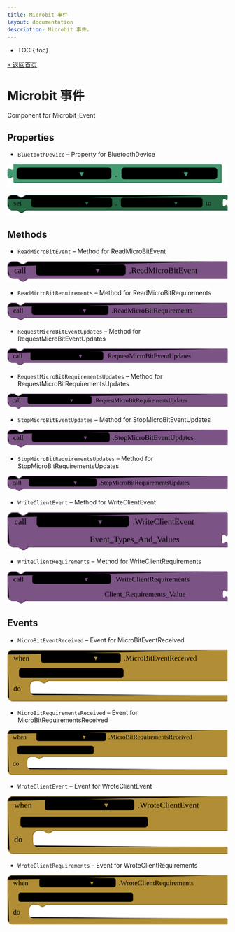 ```yaml
---
title: Microbit 事件
layout: documentation
description: Microbit 事件。
---
```


* TOC
{:toc}

[&laquo; 返回首页](MicroBitIntro.html)

# Microbit 事件

Component for Microbit_Event

## Properties

+ <a name="BluetoothDevice"></a>`BluetoothDevice` – Property for BluetoothDevice


![get Microbit_Event1 BluetoothDevice ](blocks/Microbit_Event.BluetoothDevice_getter.svg)


![set Microbit_Event1 BluetoothDevice  to](blocks/Microbit_Event.BluetoothDevice_setter.svg)

## Methods

+ <a name="ReadMicroBitEvent"></a>`ReadMicroBitEvent` – Method for ReadMicroBitEvent

![call Microbit_Event1 ReadMicroBitEvent](blocks/Microbit_Event.ReadMicroBitEvent.svg)

+ <a name="ReadMicroBitRequirements"></a>`ReadMicroBitRequirements` – Method for ReadMicroBitRequirements

![call Microbit_Event1 ReadMicroBitRequirements](blocks/Microbit_Event.ReadMicroBitRequirements.svg)

+ <a name="RequestMicroBitEventUpdates"></a>`RequestMicroBitEventUpdates` – Method for RequestMicroBitEventUpdates

![call Microbit_Event1 RequestMicroBitEventUpdates](blocks/Microbit_Event.RequestMicroBitEventUpdates.svg)

+ <a name="RequestMicroBitRequirementsUpdates"></a>`RequestMicroBitRequirementsUpdates` – Method for RequestMicroBitRequirementsUpdates

![call Microbit_Event1 RequestMicroBitRequirementsUpdates](blocks/Microbit_Event.RequestMicroBitRequirementsUpdates.svg)

+ <a name="StopMicroBitEventUpdates"></a>`StopMicroBitEventUpdates` – Method for StopMicroBitEventUpdates

![call Microbit_Event1 StopMicroBitEventUpdates](blocks/Microbit_Event.StopMicroBitEventUpdates.svg)

+ <a name="StopMicroBitRequirementsUpdates"></a>`StopMicroBitRequirementsUpdates` – Method for StopMicroBitRequirementsUpdates

![call Microbit_Event1 StopMicroBitRequirementsUpdates](blocks/Microbit_Event.StopMicroBitRequirementsUpdates.svg)

+ <a name="WriteClientEvent"></a>`WriteClientEvent` – Method for WriteClientEvent

![call Microbit_Event1 WriteClientEventEvent_Types_And_Values](blocks/Microbit_Event.WriteClientEvent.svg)

+ <a name="WriteClientRequirements"></a>`WriteClientRequirements` – Method for WriteClientRequirements

![call Microbit_Event1 WriteClientRequirementsClient_Requirements_Value](blocks/Microbit_Event.WriteClientRequirements.svg)

## Events

+ <a name="MicroBitEventReceived"></a>`MicroBitEventReceived` – Event for MicroBitEventReceived

![when Microbit_Event1 MicroBitEventReceived Event_Type_And_Value do](blocks/Microbit_Event.MicroBitEventReceived.svg)

+ <a name="MicroBitRequirementsReceived"></a>`MicroBitRequirementsReceived` – Event for MicroBitRequirementsReceived

![when Microbit_Event1 MicroBitRequirementsReceived microbit_reqs_value do](blocks/Microbit_Event.MicroBitRequirementsReceived.svg)

+ <a name="WroteClientEvent"></a>`WroteClientEvent` – Event for WroteClientEvent

![when Microbit_Event1 WroteClientEvent Event_Types_And_Values do](blocks/Microbit_Event.WroteClientEvent.svg)

+ <a name="WroteClientRequirements"></a>`WroteClientRequirements` – Event for WroteClientRequirements

![when Microbit_Event1 WroteClientRequirements Client_Requirements_Value do](blocks/Microbit_Event.WroteClientRequirements.svg)


